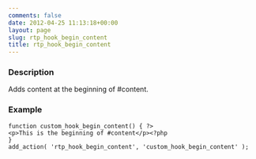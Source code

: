 ```yaml
---
comments: false
date: 2012-04-25 11:13:18+00:00
layout: page
slug: rtp_hook_begin_content
title: rtp_hook_begin_content
---
```


### Description


Adds content at the beginning of #content.


### Example



    
    function custom_hook_begin_content() { ?>
    <p>This is the beginning of #content</p><?php
    }
    add_action( 'rtp_hook_begin_content', 'custom_hook_begin_content' );
